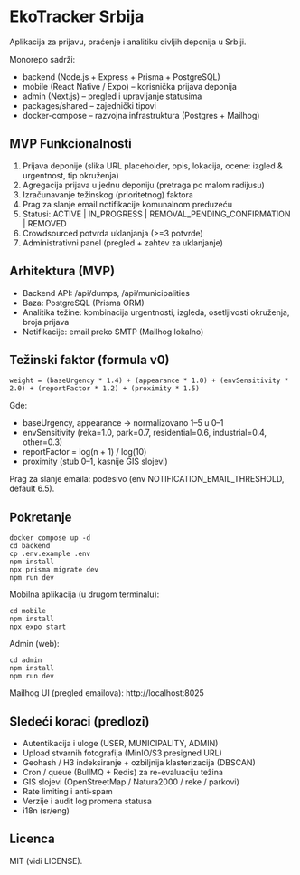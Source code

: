 # EkoTracker Srbija

Aplikacija za prijavu, praćenje i analitiku divljih deponija u Srbiji.

Monorepo sadrži:
- backend (Node.js + Express + Prisma + PostgreSQL)
- mobile (React Native / Expo) – korisnička prijava deponija
- admin (Next.js) – pregled i upravljanje statusima
- packages/shared – zajednički tipovi
- docker-compose – razvojna infrastruktura (Postgres + Mailhog)

## MVP Funkcionalnosti
1. Prijava deponije (slika URL placeholder, opis, lokacija, ocene: izgled & urgentnost, tip okruženja)
2. Agregacija prijava u jednu deponiju (pretraga po malom radijusu)
3. Izračunavanje težinskog (prioritetnog) faktora
4. Prag za slanje email notifikacije komunalnom preduzeću
5. Statusi: ACTIVE | IN_PROGRESS | REMOVAL_PENDING_CONFIRMATION | REMOVED
6. Crowdsourced potvrda uklanjanja (>=3 potvrde)
7. Administrativni panel (pregled + zahtev za uklanjanje)

## Arhitektura (MVP)
- Backend API: /api/dumps, /api/municipalities
- Baza: PostgreSQL (Prisma ORM)
- Analitika težine: kombinacija urgentnosti, izgleda, osetljivosti okruženja, broja prijava
- Notifikacije: email preko SMTP (Mailhog lokalno)

## Težinski faktor (formula v0)
```
weight = (baseUrgency * 1.4) + (appearance * 1.0) + (envSensitivity * 2.0) + (reportFactor * 1.2) + (proximity * 1.5)
```
Gde:
- baseUrgency, appearance -> normalizovano 1–5 u 0–1
- envSensitivity (reka=1.0, park=0.7, residential=0.6, industrial=0.4, other=0.3)
- reportFactor = log(n + 1) / log(10)
- proximity (stub 0–1, kasnije GIS slojevi)

Prag za slanje emaila: podesivo (env NOTIFICATION_EMAIL_THRESHOLD, default 6.5).

## Pokretanje
```
docker compose up -d
cd backend
cp .env.example .env
npm install
npx prisma migrate dev
npm run dev
```
Mobilna aplikacija (u drugom terminalu):
```
cd mobile
npm install
npx expo start
```
Admin (web):
```
cd admin
npm install
npm run dev
```

Mailhog UI (pregled emailova): http://localhost:8025

## Sledeći koraci (predlozi)
- Autentikacija i uloge (USER, MUNICIPALITY, ADMIN)
- Upload stvarnih fotografija (MinIO/S3 presigned URL)
- Geohash / H3 indeksiranje + ozbiljnija klasterizacija (DBSCAN)
- Cron / queue (BullMQ + Redis) za re-evaluaciju težina
- GIS slojevi (OpenStreetMap / Natura2000 / reke / parkovi)
- Rate limiting i anti-spam
- Verzije i audit log promena statusa
- i18n (sr/eng)

## Licenca
MIT (vidi LICENSE).